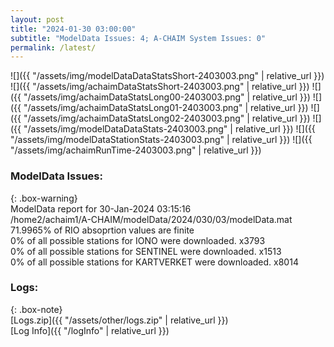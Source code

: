 ```yaml
---
layout: post
title: "2024-01-30 03:00:00"
subtitle: "ModelData Issues: 4; A-CHAIM System Issues: 0"
permalink: /latest/
---
```


![]({{ "/assets/img/modelDataDataStatsShort-2403003.png" | relative_url }})
![]({{ "/assets/img/achaimDataStatsShort-2403003.png" | relative_url }})
![]({{ "/assets/img/achaimDataStatsLong00-2403003.png" | relative_url }})
![]({{ "/assets/img/achaimDataStatsLong01-2403003.png" | relative_url }})
![]({{ "/assets/img/achaimDataStatsLong02-2403003.png" | relative_url }})
![]({{ "/assets/img/modelDataDataStats-2403003.png" | relative_url }})
![]({{ "/assets/img/modelDataStationStats-2403003.png" | relative_url }})
![]({{ "/assets/img/achaimRunTime-2403003.png" | relative_url }})


### ModelData Issues:  
  
{: .box-warning}  
 ModelData report for 30-Jan-2024 03:15:16   
 /home2/achaim1/A-CHAIM/modelData/2024/030/03/modelData.mat   
 71.9965% of RIO absoprtion values are finite   
 0% of all possible stations for IONO were downloaded. x3793   
 0% of all possible stations for SENTINEL were downloaded. x1513   
 0% of all possible stations for KARTVERKET were downloaded. x8014   
  


### Logs:  
  
{: .box-note}  
[Logs.zip]({{ "/assets/other/logs.zip" | relative_url }})  
[Log Info]({{ "/logInfo" | relative_url }})  
